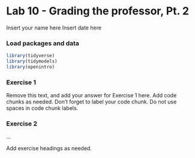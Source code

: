 Lab 10 - Grading the professor, Pt. 2
================
Insert your name here
Insert date here

### Load packages and data

``` r
library(tidyverse) 
library(tidymodels)
library(openintro)
```

### Exercise 1

Remove this text, and add your answer for Exercise 1 here. Add code
chunks as needed. Don’t forget to label your code chunk. Do not use
spaces in code chunk labels.

### Exercise 2

…

Add exercise headings as needed.
